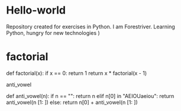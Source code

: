 # Hello-world
Repository created for exercises in Python.
I am Forestriver. Learning Python, hungry for new technologies )

# factorial

def factorial(x):
    if x == 0:
        return 1
    return x * factorial(x - 1)


anti_vowel

def anti_vowel(n):
    if n == "":
        return n
    elif n[0] in "AEIOUaeiou":
        return anti_vowel(n [1: ])
    else:
        return n[0] + anti_vowel(n [1: ])
        
